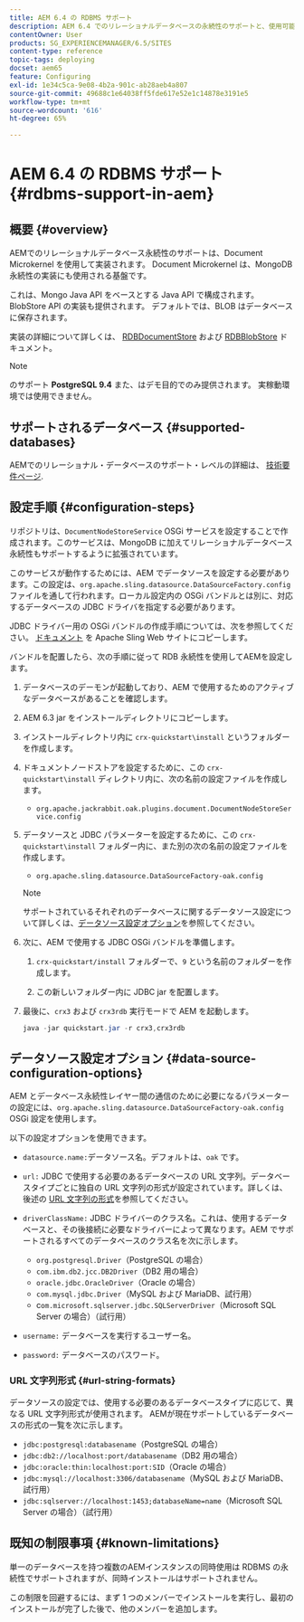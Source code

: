 ```yaml
---
title: AEM 6.4 の RDBMS サポート
description: AEM 6.4 でのリレーショナルデータベースの永続性のサポートと、使用可能な設定オプションについて説明します。
contentOwner: User
products: SG_EXPERIENCEMANAGER/6.5/SITES
content-type: reference
topic-tags: deploying
docset: aem65
feature: Configuring
exl-id: 1e34c5ca-9e08-4b2a-901c-ab28aeb4a807
source-git-commit: 49688c1e64038ff5fde617e52e1c14878e3191e5
workflow-type: tm+mt
source-wordcount: '616'
ht-degree: 65%

---
```


# AEM 6.4 の RDBMS サポート{#rdbms-support-in-aem}

## 概要 {#overview}

AEMでのリレーショナルデータベース永続性のサポートは、Document Microkernel を使用して実装されます。 Document Microkernel は、MongoDB 永続性の実装にも使用される基盤です。

これは、Mongo Java API をベースとする Java API で構成されます。 BlobStore API の実装も提供されます。 デフォルトでは、BLOB はデータベースに保存されます。

実装の詳細について詳しくは、 [RDBDocumentStore](https://jackrabbit.apache.org/oak/docs/apidocs/org/apache/jackrabbit/oak/plugins/document/rdb/RDBDocumentStore.html) および [RDBBlobStore](https://jackrabbit.apache.org/oak/docs/apidocs/org/apache/jackrabbit/oak/plugins/document/rdb/RDBBlobStore.html) ドキュメント。

>[!NOTE]
>
>のサポート **PostgreSQL 9.4** また、はデモ目的でのみ提供されます。 実稼動環境では使用できません。

## サポートされるデータベース {#supported-databases}

AEMでのリレーショナル・データベースのサポート・レベルの詳細は、 [技術要件ページ](/help/sites-deploying/technical-requirements.md).

## 設定手順 {#configuration-steps}

リポジトリは、`DocumentNodeStoreService` OSGi サービスを設定することで作成されます。このサービスは、MongoDB に加えてリレーショナルデータベース永続性もサポートするように拡張されています。

このサービスが動作するためには、AEM でデータソースを設定する必要があります。この設定は、`org.apache.sling.datasource.DataSourceFactory.config` ファイルを通して行われます。ローカル設定内の OSGi バンドルとは別に、対応するデータベースの JDBC ドライバを指定する必要があります。

JDBC ドライバー用の OSGi バンドルの作成手順については、次を参照してください。 [ドキュメント](https://sling.apache.org/documentation/bundles/datasource-providers.html#convert-driver-jars-to-bundle) を Apache Sling Web サイトにコピーします。

バンドルを配置したら、次の手順に従って RDB 永続性を使用してAEMを設定します。

1. データベースのデーモンが起動しており、AEM で使用するためのアクティブなデータベースがあることを確認します。
1. AEM 6.3 jar をインストールディレクトリにコピーします。
1. インストールディレクトリ内に `crx-quickstart\install` というフォルダーを作成します。
1. ドキュメントノードストアを設定するために、この `crx-quickstart\install` ディレクトリ内に、次の名前の設定ファイルを作成します。

   * `org.apache.jackrabbit.oak.plugins.document.DocumentNodeStoreService.config`

1. データソースと JDBC パラメーターを設定するために、この `crx-quickstart\install` フォルダー内に、また別の次の名前の設定ファイルを作成します。

   * `org.apache.sling.datasource.DataSourceFactory-oak.config`

   >[!NOTE]
   >
   >サポートされているそれぞれのデータベースに関するデータソース設定について詳しくは、[データソース設定オプション](/help/sites-deploying/rdbms-support-in-aem.md#data-source-configuration-options)を参照してください。

1. 次に、AEM で使用する JDBC OSGi バンドルを準備します。

   1. `crx-quickstart/install` フォルダーで、`9` という名前のフォルダーを作成します。

   1. この新しいフォルダー内に JDBC jar を配置します。

1. 最後に、`crx3` および `crx3rdb` 実行モードで AEM を起動します。

   ```java
   java -jar quickstart.jar -r crx3,crx3rdb
   ```

## データソース設定オプション {#data-source-configuration-options}

AEM とデータベース永続性レイヤー間の通信のために必要になるパラメーターの設定には、`org.apache.sling.datasource.DataSourceFactory-oak.config` OSGi 設定を使用します。

以下の設定オプションを使用できます。

* `datasource.name:`データソース名。デフォルトは、`oak` です。

* `url:` JDBC で使用する必要のあるデータベースの URL 文字列。データベースタイプごとに独自の URL 文字列の形式が設定されています。詳しくは、後述の [URL 文字列の形式](/help/sites-deploying/rdbms-support-in-aem.md#url-string-formats)を参照してください。

* `driverClassName:` JDBC ドライバーのクラス名。これは、使用するデータベースと、その後接続に必要なドライバーによって異なります。AEM でサポートされるすべてのデータベースのクラス名を次に示します。

   * `org.postgresql.Driver`（PostgreSQL の場合）
   * `com.ibm.db2.jcc.DB2Driver`（DB2 用の場合）
   * `oracle.jdbc.OracleDriver`（Oracle の場合）
   * `com.mysql.jdbc.Driver`（MySQL および MariaDB、試行用）
   * c`om.microsoft.sqlserver.jdbc.SQLServerDriver`（Microsoft SQL Server の場合）（試行用）

* `username:` データベースを実行するユーザー名。

* `password:` データベースのパスワード。

### URL 文字列形式 {#url-string-formats}

データソースの設定では、使用する必要のあるデータベースタイプに応じて、異なる URL 文字列形式が使用されます。 AEMが現在サポートしているデータベースの形式の一覧を次に示します。

* `jdbc:postgresql:databasename`（PostgreSQL の場合）
* `jdbc:db2://localhost:port/databasename`（DB2 用の場合）
* `jdbc:oracle:thin:localhost:port:SID`（Oracle の場合）
* `jdbc:mysql://localhost:3306/databasename`（MySQL および MariaDB、試行用）
*  `jdbc:sqlserver://localhost:1453;databaseName=name`（Microsoft SQL Server の場合）（試行用）

## 既知の制限事項 {#known-limitations}

単一のデータベースを持つ複数のAEMインスタンスの同時使用は RDBMS の永続性でサポートされますが、同時インストールはサポートされません。

この制限を回避するには、まず 1 つのメンバーでインストールを実行し、最初のインストールが完了した後で、他のメンバーを追加します。
